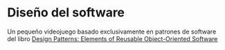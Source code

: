 # Diseño del software
Un pequeño videojuego basado exclusivamente en patrones de software del libro 
[Design Patterns: Elements of Reusable Object-Oriented Software](https://en.wikipedia.org/wiki/Design_Patterns)
